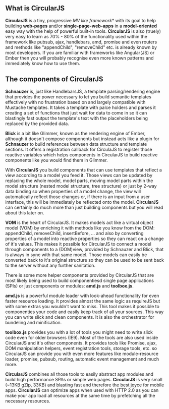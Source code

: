 ## What is CircularJS

**CircularJS** is a tiny, progressive **MV* like framework** with its goal to help building **web-pages** and/or **single-page-web-apps** in a **model-oriented** easy way with the help of powerful built-in tools.
**CircularJS** is also (truely) very easy to learn as 70% - 80% of the functionality used within the framework like pubsub, ajax, handlebars, amd, promise and even routers and methods like "appendChild", "removeChild" etc. is already known by most developers. If you are familiar with frameworks like Angular(JS) or Ember then you will probably recognise even more known patterns and immediately know how to use them.

## The components of **CircularJS**

**Schnauzer** is, just like HandlebarsJS, a template parsing/rendering engine that provides the power necessary to let you build semantic templates effectively with no frustration based on and largely compatible with Mustache templates.
It takes a template with palce holders and parses it creating a set of functions that just wait for data to come in so it can blastingly fast output the template's text with the placeholders being replaced by the provided data.

**Blick** is a bit like Glimmer, known as the rendering engine of Ember, although it doesn't compose components but instead acts like a plugin for **Schnauzer** to build references between data structure and template sections. It offers a registration callback for CirculaJS to register those reactive variables which helps components in CircularJS to build reactive components like you would find them in Glimmer.

With **CircularJS** you build components that can use templates that reflect a view according to a model you feed it.
Those views can be updated by replacing the whole model, model parts, moving model parts within the model structure (nested model structure, tree structure) or just by 2-way data binding so when properties of a model change, the view will automatically reflect those changes or, if there is an input from a user interface, this will be immediately be reflected onto the model. **CircularJS** can certainly do much more than just building components but you will read about this later on.

**VOM** is the heart of CircularJS. It makes models act like a virtual object model (VOM) by enriching it with methods like you know from the DOM: appendChild, removeChild, insertBefore, ... and also by converting properties of a model into reactive properties so they can react on a change of it's values.
This makes it possible for CircularJS to connect a model through components to a (DOM)view, provided by Schnauzer and Blick, that is always in sync with that same model.
Those models can easily be converted back to it's original structure so they can be used to be sent back to the server without any further sanitation.

There is some more helper components provided by CircularJS that are most likely being used to build componentiesd single page applications (SPIs) or just components or modules: **amd.js** and **toolbox.js**.

**amd.js** is a powerful module loader with look-ahead functionality for even faster resource loading. It provides almost the same logic as requireJS but with some extras you wouldn't want to miss. This tool makes it possible to componenties your code and easily keep track of all your sources. This way you can write slick and clean components. It is also the orchestrator for bundeling and minification.

**toolbox.js** provides you with a lot of tools you might need to write slick code even for older browsers (IE9). Most of the tools are also used inside CircularJS and it's other components. It provides tools like Promise, ajax, DOM manipulation helpers, event registration tools, storage tools, etc. so CircularJS can provide you with even more features like module-resource loader, promise, pubsub, routing, automatic event management and much more.


**CircularJS** combines all those tools to easily abstract app modules and build high performance SPAs or simple web pages.
**CircularJS** is very small (~13KB gZip, 33KB) and blasting fast and therefore the best joyce for mobile apps.
**CircularJS** can optimize apps when used with HTTP 2.0 as you can make your app load all resources at the same time by prefetching all the necessary resources.

